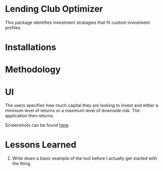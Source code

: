 # Lending Club Optimizer

This package identifies investment stratagies that fit custom investment profiles. 

# Installations

# Methodology

# UI
The users specifies how much capital they are looking to invest and either a minimum level of returns or a maximum level of downside risk. The application then returns 

Screenshots can be found [here](). 


# Lessons Learned
1. Write down a basic example of the tool before I actually get started with the thing. 